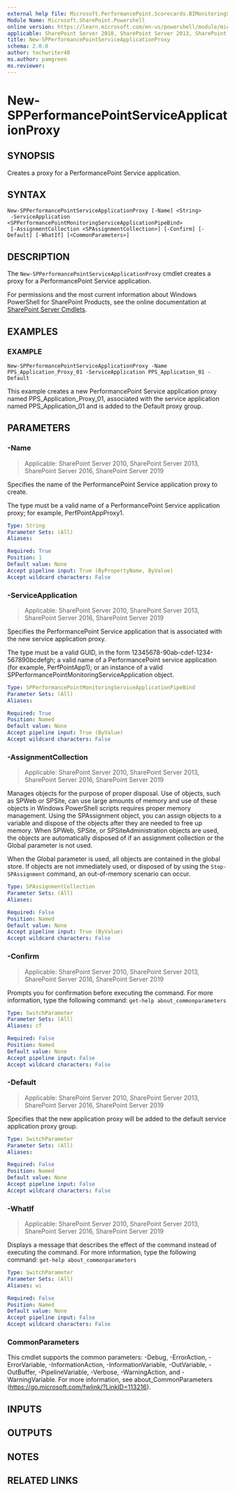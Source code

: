 ```yaml
---
external help file: Microsoft.PerformancePoint.Scorecards.BIMonitoringService.dll-help.xml
Module Name: Microsoft.SharePoint.Powershell
online version: https://learn.microsoft.com/en-us/powershell/module/microsoft.sharepoint.powershell/new-spperformancepointserviceapplicationproxy
applicable: SharePoint Server 2010, SharePoint Server 2013, SharePoint Server 2016, SharePoint Server 2019
title: New-SPPerformancePointServiceApplicationProxy
schema: 2.0.0
author: techwriter40
ms.author: pamgreen
ms.reviewer:
---
```


# New-SPPerformancePointServiceApplicationProxy

## SYNOPSIS
Creates a proxy for a PerformancePoint Service application.

## SYNTAX

```
New-SPPerformancePointServiceApplicationProxy [-Name] <String>
 -ServiceApplication <SPPerformancePointMonitoringServiceApplicationPipeBind>
 [-AssignmentCollection <SPAssignmentCollection>] [-Confirm] [-Default] [-WhatIf] [<CommonParameters>]
```

## DESCRIPTION
The `New-SPPerformancePointServiceApplicationProxy` cmdlet creates a proxy for a PerformancePoint Service application.

For permissions and the most current information about Windows PowerShell for SharePoint Products, see the online documentation at [SharePoint Server Cmdlets](https://learn.microsoft.com/powershell/sharepoint/sharepoint-server/sharepoint-server-cmdlets).

## EXAMPLES

### EXAMPLE
```
New-SPPerformancePointServiceApplicationProxy -Name PPS_Application_Proxy_01 -ServiceApplication PPS_Application_01 -Default
```

This example creates a new PerformancePoint Service application proxy named PPS_Application_Proxy_01, associated with the service application named PPS_Application_01 and is added to the Default proxy group.

## PARAMETERS

### -Name

> Applicable: SharePoint Server 2010, SharePoint Server 2013, SharePoint Server 2016, SharePoint Server 2019

Specifies the name of the PerformancePoint Service application proxy to create.

The type must be a valid name of a PerformancePoint Service application proxy; for example, PerfPointAppProxy1.

```yaml
Type: String
Parameter Sets: (All)
Aliases:

Required: True
Position: 1
Default value: None
Accept pipeline input: True (ByPropertyName, ByValue)
Accept wildcard characters: False
```

### -ServiceApplication

> Applicable: SharePoint Server 2010, SharePoint Server 2013, SharePoint Server 2016, SharePoint Server 2019

Specifies the PerformancePoint Service application that is associated with the new service application proxy.

The type must be a valid GUID, in the form 12345678-90ab-cdef-1234-567890bcdefgh; a valid name of a PerformancePoint service application (for example, PerfPointApp1); or an instance of a valid SPPerformancePointMonitoringServiceApplication object.

```yaml
Type: SPPerformancePointMonitoringServiceApplicationPipeBind
Parameter Sets: (All)
Aliases:

Required: True
Position: Named
Default value: None
Accept pipeline input: True (ByValue)
Accept wildcard characters: False
```

### -AssignmentCollection

> Applicable: SharePoint Server 2010, SharePoint Server 2013, SharePoint Server 2016, SharePoint Server 2019

Manages objects for the purpose of proper disposal.
Use of objects, such as SPWeb or SPSite, can use large amounts of memory and use of these objects in Windows PowerShell scripts requires proper memory management.
Using the SPAssignment object, you can assign objects to a variable and dispose of the objects after they are needed to free up memory.
When SPWeb, SPSite, or SPSiteAdministration objects are used, the objects are automatically disposed of if an assignment collection or the Global parameter is not used.

When the Global parameter is used, all objects are contained in the global store.
If objects are not immediately used, or disposed of by using the `Stop-SPAssignment` command, an out-of-memory scenario can occur.

```yaml
Type: SPAssignmentCollection
Parameter Sets: (All)
Aliases:

Required: False
Position: Named
Default value: None
Accept pipeline input: True (ByValue)
Accept wildcard characters: False
```

### -Confirm

> Applicable: SharePoint Server 2010, SharePoint Server 2013, SharePoint Server 2016, SharePoint Server 2019

Prompts you for confirmation before executing the command.
For more information, type the following command: `get-help about_commonparameters`

```yaml
Type: SwitchParameter
Parameter Sets: (All)
Aliases: cf

Required: False
Position: Named
Default value: None
Accept pipeline input: False
Accept wildcard characters: False
```

### -Default

> Applicable: SharePoint Server 2010, SharePoint Server 2013, SharePoint Server 2016, SharePoint Server 2019

Specifies that the new application proxy will be added to the default service application proxy group.

```yaml
Type: SwitchParameter
Parameter Sets: (All)
Aliases:

Required: False
Position: Named
Default value: None
Accept pipeline input: False
Accept wildcard characters: False
```

### -WhatIf

> Applicable: SharePoint Server 2010, SharePoint Server 2013, SharePoint Server 2016, SharePoint Server 2019

Displays a message that describes the effect of the command instead of executing the command.
For more information, type the following command: `get-help about_commonparameters`

```yaml
Type: SwitchParameter
Parameter Sets: (All)
Aliases: wi

Required: False
Position: Named
Default value: None
Accept pipeline input: False
Accept wildcard characters: False
```

### CommonParameters
This cmdlet supports the common parameters: -Debug, -ErrorAction, -ErrorVariable, -InformationAction, -InformationVariable, -OutVariable, -OutBuffer, -PipelineVariable, -Verbose, -WarningAction, and -WarningVariable. For more information, see about_CommonParameters (https://go.microsoft.com/fwlink/?LinkID=113216).

## INPUTS

## OUTPUTS

## NOTES

## RELATED LINKS
